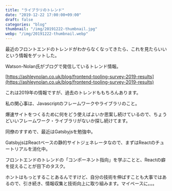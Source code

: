```yaml
---
title: "ライブラリのトレンド"
date: "2019-12-22 17:00:00+09:00"
draft: false
categories: "blog"
thumbnail: "/img/20191222-thumbnail.jpg"
webp: "/img/20191222-thumbnail.webp"
---
```


最近のフロントエンドのトレンドがわからなくなってきたら、これを見たらいいという情報をゲットした。  

Watson-Nolan氏がブログで発信しているトレンド情報。

[https://ashleynolan.co.uk/blog/frontend-tooling-survey-2019-results](https://ashleynolan.co.uk/blog/frontend-tooling-survey-2019-results)  

これは2019年の情報ですが、過去のトレンドももちろんあります。  

私の関心事は、Javascriptのフレームワークやライブラリのこと。  

爆速サイトをつくるために何をどう使えばよいか思案し続けているので、ちょうどいいフレームワーク・ライブラリがないか探し続けてます。  

同僚のすすめで、最近はGatsbyjsを勉強中。  

GatsbyjsはReactベースの静的サイトジェネレータなので、まずはReactのチュートリアルを消化中。  

フロントエンドのトレンドの「コンポーネント指向」を学ぶことと、Reactの癖を捉えることが目下のタスク。  

ホントはもっとすることあるんですけど、自分の技術を伸ばすことも大事ではあるので、引き続き、情報収集と技術向上に取り組みます。マイペースに。。。